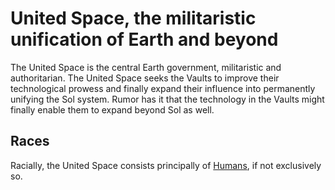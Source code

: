 # United Space, the militaristic unification of Earth and beyond

The United Space is the central Earth government, militaristic and authoritarian. The United Space seeks the Vaults to improve their technological prowess and finally expand their influence into permanently unifying the Sol system. Rumor has it that the technology in the Vaults might finally enable them to expand beyond Sol as well.

## Races

Racially, the United Space consists principally of [Humans](../Races/Humans.md), if not exclusively so.